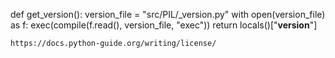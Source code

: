 def get_version():
    version_file = "src/PIL/_version.py"
    with open(version_file) as f:
        exec(compile(f.read(), version_file, "exec"))
    return locals()["__version__"]



    https://docs.python-guide.org/writing/license/
